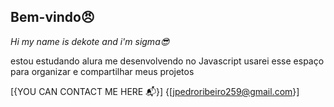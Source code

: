 ## Bem-vindo😠

*Hi my name is dekote and i'm sigma😎*

estou estudando alura
me desenvolvendo no Javascript
usarei esse espaço para organizar e compartilhar meus projetos

[{YOU CAN CONTACT ME HERE 📬}]
{[jpedroribeiro259@gmail.com}]
